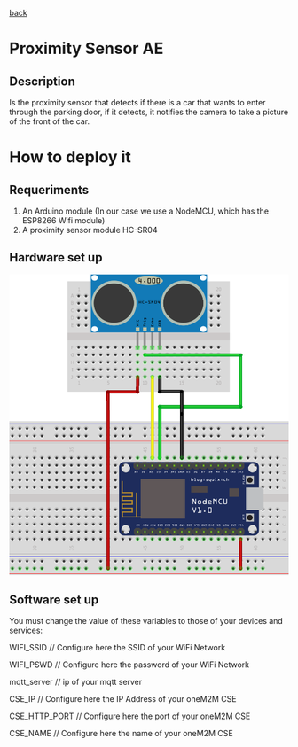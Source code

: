 [back](https://github.com/ruzafa8/SmartBuilding)
# Proximity Sensor AE
## Description
Is the proximity sensor that detects if there is a car that wants to enter through the parking door, if it detects, it notifies the camera to take a picture of the front of the car.

# How to deploy it

## Requeriments
1. An Arduino module (In our case we use a NodeMCU, which has the ESP8266 Wifi module)
2. A proximity sensor module HC-SR04

## Hardware set up
![Breadboard schematics](/proximitySensorAE/proximitySensor_schematic.png)

## Software set up
You must change the value of these variables to those of your devices and services:

WIFI_SSID      // Configure here the SSID of your WiFi Network

WIFI_PSWD      // Configure here the password of your WiFi Network

mqtt_server    // ip of your mqtt server

CSE_IP         // Configure here the IP Address of your oneM2M CSE

CSE_HTTP_PORT  // Configure here the port of your oneM2M CSE

CSE_NAME       // Configure here the name of your oneM2M CSE